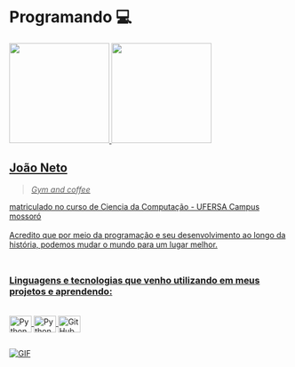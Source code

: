 # Programando 💻

<div align="left">
  <a href="https://github.com/JaoNeto26">
  <img height="180em" src="https://github-readme-stats.vercel.app/api/top-langs/?username=JaoNeto26&layout=compact&langs_count=7&theme=dracula%22/%3E)"/>
  <img height="180em" src="https://github-readme-stats.vercel.app/api?username=JaoNeto26&show_icons=true&theme=dracula&include_all_commits=true&count_private=true%22/%3E)"/>
</div>
 
 ## João Neto
 
 > *Gym and coffee*

matriculado no curso de Ciencia da Computação - UFERSA Campus mossoró <br> <br>Acredito que por meio da programação e seu desenvolvimento ao longo da história, podemos mudar o mundo para um lugar melhor. 
<br>
<br>
 
 ##

### Linguagens e tecnologias que venho utilizando em meus projetos e aprendendo:
<div style="display: inline_block"><br>
  <img align="center" alt="Python" height="30" width="40" src="https://upload.wikimedia.org/wikipedia/commons/thumb/1/18/ISO_C%2B%2B_Logo.svg/306px-ISO_C%2B%2B_Logo.svg.png">
  <img align="center" alt="Python" height="30" width="40" src="https://cdn.jsdelivr.net/gh/devicons/devicon/icons/python/python-original-wordmark.svg">
  <img align="center" alt="GitHub" height="30" width="40" src="https://cdn.jsdelivr.net/gh/devicons/devicon/icons/github/github-original-wordmark.svg">
</div>
  
  ##
<img align="center" alt="GIF" src="https://media.giphy.com/media/Yfl7CS7vQqnebA69aH/giphy.gif"/>
